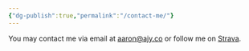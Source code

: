 ```yaml
---
{"dg-publish":true,"permalink":"/contact-me/"}
---
```



You may contact me via email at aaron@ajy.co or follow me on [Strava](https://www.strava.com/athletes/aaronjamesyoung).
